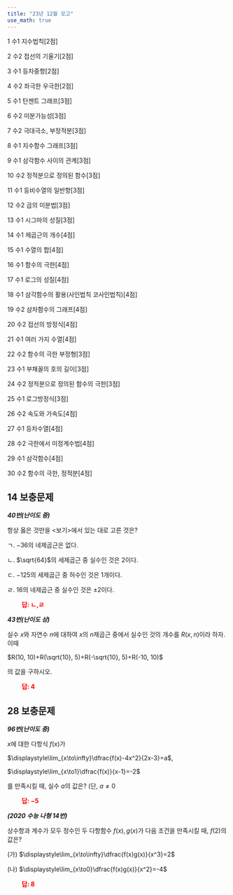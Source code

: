 ```yaml
---
title: "23년 12월 모고"
use_math: true
---
```


1 수1 지수법칙[2점]

2 수2 접선의 기울기[2점]

3 수1 등차중항[2점]

4 수2 좌극한 우극한[2점]

5 수1 탄젠트 그래프[3점]

6 수2 미분가능성[3점]

7 수2 극대극소, 부정적분[3점]

8 수1 지수함수 그래프[3점]

9 수1 삼각함수 사이의 관계[3점]

10 수2 정적분으로 정의된 함수[3점]

11 수1 등비수열의 일반항[3점]

12 수2 곱의 미분법[3점]

13 수1 시그마의 성질[3점]

14 수1 제곱근의 개수[4점]

15 수1 수열의 합[4점]

16 수1 함수의 극한[4점]

17 수1 로그의 성질[4점]

18 수1 삼각함수의 활용(사인법칙 코사인법칙)[4점]

19 수2 삼차함수의 그래프[4점]

20 수2 접선의 방정식[4점]

21 수1 여러 가지 수열[4점]

22 수2 함수의 극한 부정형[3점]

23 수1 부채꼴의 호의 길이[3점]

24 수2 정적분으로 정의된 함수의 극한[3점]

25 수1 로그방정식[3점]

26 수2 속도와 가속도[4점]

27 수1 등차수열[4점]

28 수2 극한에서 미정계수법[4점]

29 수1 삼각함수[4점]

30 수2 함수의 극한, 정적분[4점]

## 14 보충문제

***40번(난이도 중)*** 

항상 옳은 것만을 $<$보기$>$에서 있는 대로 고른 것은?

ㄱ. $-36$의 네제곱근은 없다.

ㄴ. $\sqrt{64}$의 세제곱근 중 실수인 것은 $2$이다.

ㄷ. $-125$의 세제곱근 중 허수인 것은 1개이다.

ㄹ. $16$의 네제곱근 중 실수인 것은 $\pm2$이다.

**<span style="color: red;">$\qquad$답: ㄴ,ㄹ</span>**

***43번(난이도 상)*** 

실수 $x$와 자연수 $n$에 대하여 $x$의 $n$제곱근 중에서 실수인 것의 개수를 $R(x, n)$이라 하자. 이때

$R(10, 10)+R(\sqrt{10}, 5)+R(-\sqrt{10}, 5)+R(-10, 10)$

의 값을 구하시오.

**<span style="color: red;">$\qquad$답: $4$</span>**


## 28 보충문제

***96번(난이도 중)***

$x$에 대한 다항식 $f(x)$가 

$\displaystyle\lim_{x\to\infty}\dfrac{f(x)-4x^2}{2x-3}=a$,

$\displaystyle\lim_{x\to1}\dfrac{f(x)}{x-1}=-2$

를 만족시킬 때, 실수 $a$의 값은? (단, $a\ne0$

**<span style="color: red;">$\qquad$답: $-5$</span>**



***(2020 수능 나형 14번)***

상수항과 계수가 모두 정수인 두 다항함수 $f(x), g(x)$가 다음 조건을 만족시킬 때, $f(2)$의 값은?

(가) $\displaystyle\lim_{x\to\infty}\dfrac{f(x)g(x)}{x^3}=2$

(나) $\displaystyle\lim_{x\to0}\dfrac{f(x)g(x)}{x^2}=-4$

**<span style="color: red;">$\qquad$답: $8$</span>**